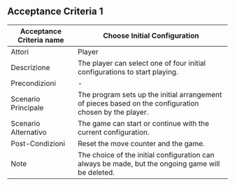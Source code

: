 ## Acceptance Criteria 1

| Acceptance Criteria name | Choose Initial Configuration         |
|--------------------------|--------------------------------------|
| Attori                   | Player                               |
| Descrizione              | The player can select one of four initial configurations to start playing. |
| Precondizioni            | -                                    |
| Scenario Principale      | The program sets up the initial arrangement of pieces based on the configuration chosen by the player. |
| Scenario Alternativo     | The game can start or continue with the current configuration. |
| Post-Condizioni          | Reset the move counter and the game. |
| Note                     | The choice of the initial configuration can always be made, but the ongoing game will be deleted. |
